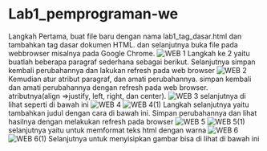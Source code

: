 # Lab1_pemprograman-we
Langkah Pertama, buat file baru dengan nama lab1_tag_dasar.html dan tambahkan tag dasar dokumen HTML. dan selanjutnya buka file pada webbrowser misalnya pada Google Chrome. 
![WEB 1](https://user-images.githubusercontent.com/56400200/113503952-45c67d80-955f-11eb-8c4c-3057f6262fcf.PNG)
Langkah ke 2 yaitu buatlah beberapa paragraf sederhana sebagai berikut. Selanjutnya simpan kembali perubahannya dan lakukan refresh pada web browser
![WEB 2](https://user-images.githubusercontent.com/56400200/113561017-29dddd00-962e-11eb-9d2d-a003377c580d.PNG)
Kemudian atur atribut paragraf, dan amati perubahannya. simpan kembali dan amati perubahannya dengan refresh pada web browser. atributnya(align =>justify, left, right, dan center).
![WEB 3](https://user-images.githubusercontent.com/56400200/113562934-2566f380-9631-11eb-9e7b-c8d9e0b6bf01.PNG)
selanjutnya di lihat seperti di bawah ini
![WEB 4](https://user-images.githubusercontent.com/56400200/113563586-251b2800-9632-11eb-9cbc-8711379c0a08.PNG)
![WEB 4(1)](https://user-images.githubusercontent.com/56400200/113563967-c6a27980-9632-11eb-8cae-c535ab9b28f5.PNG)
Langkah selanjutnya yaitu tambahkan judul dengan cara di bawah ini. Simpan perubahannya dan lihat hasilnya dengan melakukan refresh pada browser
![WEB 5](https://user-images.githubusercontent.com/56400200/113564344-6d871580-9633-11eb-834f-4ed87bc0a786.PNG)
![WEB 5(1)](https://user-images.githubusercontent.com/56400200/113564711-028a0e80-9634-11eb-8a85-00f072721665.PNG)
selanjutnya yaitu untuk memformat teks html dengan warna
![WEB 6](https://user-images.githubusercontent.com/56400200/113565084-a07dd900-9634-11eb-91f5-1dfa80bcda58.PNG)
![WEB 6(1)](https://user-images.githubusercontent.com/56400200/113565247-e89cfb80-9634-11eb-8217-596c567d9eff.PNG)
Selanjutnya untuk menyisipkan gambar bisa di lihat di bawah ini
